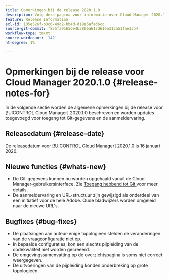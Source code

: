 ```yaml
---
title: Opmerkingen bij de release 2020.1.0
description: Volg deze pagina voor informatie over Cloud Manager 2020.1.0
feature: Release Information
exl-id: 105e526f-b3c6-49d2-bb4d-d19a5afad6cc
source-git-commit: f855fa91656e4b3806a617d61ea313a51fae13b4
workflow-type: tm+mt
source-wordcount: '142'
ht-degree: 1%

---
```


# Opmerkingen bij de release voor Cloud Manager 2020.1.0 {#release-notes-for}

In de volgende sectie worden de algemene opmerkingen bij de release voor [!UICONTROL Cloud Manager] 2020.1.0 beschreven en worden updates toegevoegd voor toegang tot Git-gegevens en de aanmeldervaring.

## Releasedatum {#release-date}

De releasedatum voor [!UICONTROL Cloud Manager] 2020.1.0 is 16 januari 2020.

## Nieuwe functies {#whats-new}

* De Git-gegevens kunnen nu worden opgehaald vanuit de Cloud Manager-gebruikersinterface. Zie [ Toegang hebbend tot Git ](/help/managing-code/managing-repositories.md) voor meer details.
* De aanmeldervaring en URL-structuur zijn gewijzigd als onderdeel van een initiatief voor de hele Adobe. Oude bladwijzers worden omgeleid naar de nieuwe URL&#39;s.


## Bugfixes {#bug-fixes}

* De plaatsingen aan auteur-enige topologieën stelden de veranderingen van de vraagconfiguratie niet op.
* In bepaalde configuraties, kon een slechts pijpleiding van de codekwaliteit niet worden gecreeerd.
* De omgevingssamenvatting op de overzichtspagina is soms niet correct weergegeven.
* De uitvoeringen van de pijpleiding konden onderbreking op grote topologieën.
